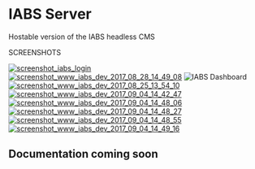 # IABS Server
Hostable version of the IABS headless CMS

SCREENSHOTS

<a href="https://ibb.co/m6Kp5R"><img src="https://preview.ibb.co/eQ5kem/screenshot_iabs_login.png" alt="screenshot_iabs_login" border="0"></a>
<a href="https://ibb.co/d3Nyzm"><img src="https://preview.ibb.co/iLiSs6/screenshot_www_iabs_dev_2017_08_28_14_49_08.png" alt="screenshot_www_iabs_dev_2017_08_28_14_49_08" border="0"></a>
![IABS Dashboard](https://preview.ibb.co/fa7bkR/screenshot_www_iabs_dev_2017_08_25_13_55_00.png)
<a href="https://ibb.co/e3h95R"><img src="https://preview.ibb.co/bTOtX6/screenshot_www_iabs_dev_2017_08_25_13_54_10.png" alt="screenshot_www_iabs_dev_2017_08_25_13_54_10" border="0"></a>
<a href="https://ibb.co/f8Nyzm"><img src="https://preview.ibb.co/hwOSs6/screenshot_www_iabs_dev_2017_09_04_14_42_47.png" alt="screenshot_www_iabs_dev_2017_09_04_14_42_47" border="0"></a>
<a href="https://ibb.co/gkUp5R"><img src="https://preview.ibb.co/hnCWKm/screenshot_www_iabs_dev_2017_09_04_14_48_06.png" alt="screenshot_www_iabs_dev_2017_09_04_14_48_06" border="0"></a>
<a href="https://ibb.co/j5FwkR"><img src="https://preview.ibb.co/nRsyzm/screenshot_www_iabs_dev_2017_09_04_14_48_27.png" alt="screenshot_www_iabs_dev_2017_09_04_14_48_27" border="0"></a>
<a href="https://ibb.co/ez0wkR"><img src="https://preview.ibb.co/jjUYX6/screenshot_www_iabs_dev_2017_09_04_14_48_55.png" alt="screenshot_www_iabs_dev_2017_09_04_14_48_55" border="0"></a>
<a href="https://ibb.co/cCkkem"><img src="https://preview.ibb.co/kYHLC6/screenshot_www_iabs_dev_2017_09_04_14_49_16.png" alt="screenshot_www_iabs_dev_2017_09_04_14_49_16" border="0"></a>

## Documentation coming soon
